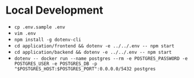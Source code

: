 # Local Development

- `cp .env.sample .env`
- `vim .env`
- `npm install -g dotenv-cli`
- `cd application/frontend && dotenv -e ../../.env -- npm start`
- `cd application/backend && dotenv -e ../../.env -- npm start`
- `dotenv -- docker run --name postgres --rm -e POSTGRES_PASSWORD -e POSTGRES_USER -e POSTGRES_DB -p "$POSTGRES_HOST:$POSTGRES_PORT":0.0.0.0/5432 postgres`
